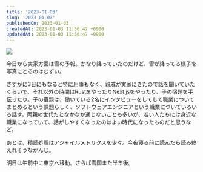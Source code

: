 ```yaml
---
title: '2023-01-03'
slug: '2023-01-03'
publishedOn: 2023-01-03
createdAt: 2023-01-03 11:56:47 +0900
updatedAt: 2023-01-03 11:56:47 +0900
---
```


![](https://lh3.googleusercontent.com/pw/AL9nZEWnn-EMVNofgDDG7nLoxfQuf8531Rl6TF61Dic_4Tgwwlq5L2BHMrADmMaxVg0fTQzuwU1QGe_sy-UgP8vN2dC6uDTEFrYHx8-RUfxQev2KLc-peWl59V9ULVAzItC3Hwh9BpqDA0h3G9sTiO63qZBuZw=w800)

今日から実家方面は雪の予報。かなり降っていたのだけど、雪が降ってる様子を写真にとるのはむずい。

さすがに3日にもなると特に用事もなく、親戚が実家にきたので話を聞いていたくらいで、それ以外の時間はRustをやったりNext.jsをやったり、子の宿題を手伝ったり。子の宿題は、働いている2名にインタビューをしてして職業についてまとめるという課題らしく、ソフトウェアエンジニアという職業についていろいろ話す。両親の世代だとなかなか通じないことも多いが、若い人たちには身近な職業になっていて、話がしやすくなったのはよい時代になったものだと思うなど。

あとは、積読処理は[アジャイルメトリクス](https://amzn.to/3GKkusp)を少々。今夜寝る前に読んだら読み終えれそうなかんじ。

明日は午前中に東京へ移動。さらば雪国また半年後。
